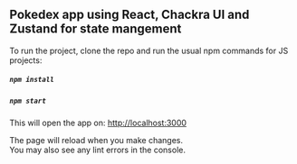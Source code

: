 ## Pokedex app using React, Chackra UI and Zustand for state mangement

To run the project, clone the repo and run the usual npm commands for JS projects:
##### `npm install`
##### `npm start`

This will open the app on:
[http://localhost:3000](http://localhost:3000)

The page will reload when you make changes.\
You may also see any lint errors in the console.
